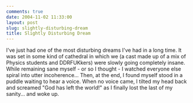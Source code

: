 ```yaml
---
comments: true
date: 2004-11-02 11:33:00
layout: post
slug: slightly-disturbing-dream
title: Slightly Disturbing Dream
---
```


I've just had one of the most disturbing dreams I've had in a long time.  It was set in some kind of cathedral in which we (a cast made up of a mix of Physics students and DDRFUKkers) were slowly going completely insane.  While remaining sane myself - or so I thought - I watched everyone else spiral into utter incoherence...  Then, at the end, I found myself stood in a puddle waiting to hear a voice.  When no voice came, I tilted my head back and screamed "God has left the world!" as I finally lost the last of my sanity... and woke up.
